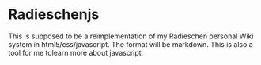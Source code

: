 # Radieschenjs

This is supposed to be a reimplementation of my Radieschen personal Wiki system in html5/css/javascript. 
The format will be markdown. This is also a tool for me tolearn more about javascript. 
